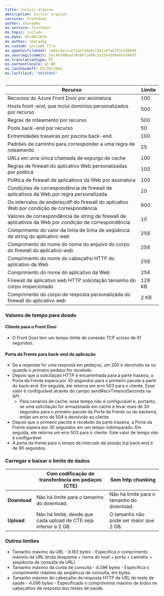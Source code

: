 ```yaml
---
title: incluir arquivo
description: incluir arquivo
services: frontdoor
author: sharad4u
ms.service: frontdoor
ms.topic: include
ms.date: 05/09/2019
ms.author: sharadag
ms.custom: include file
ms.openlocfilehash: 148ec3eccce71ab7a4a6c1391c0fa4753c248bd8
ms.sourcegitcommit: 2ec4b3d0bad7dc0071400c2a2264399e4fe34897
ms.translationtype: MT
ms.contentlocale: pt-BR
ms.lasthandoff: 03/28/2020
ms.locfileid: "80335085"
---
```

| Recurso | Limite |
| --- | --- |
| Recursos do Azure Front Door por assinatura | 100 |
| Hosts front-end, que inclui domínios personalizados por recurso | 500 |
| Regras de roteamento por recurso | 500 |
| Pools back-end por recurso | 50 |
| Extremidades traseiras por piscina back-end | 100 |
| Padrões de caminho para corresponder a uma regra de roteamento | 25 |
| URLs em uma única chamada de expurgo de cache | 100 |
| Regras de firewall do aplicativo Web personalizadas por política | 100 |
| Política de firewall de aplicativos da Web por assinatura | 100 |
| Condições de correspondência de firewall de aplicativos da Web por regra personalizada | 10 |
| Os intervalos de endereçoIP do firewall do aplicativo Web por condição de correspondência | 600 |
| Valores de correspondência de string de firewall de aplicativos da Web por condição de correspondência | 10 |
| Comprimento do valor da linha de linha de seqüência de string do aplicativo web | 256 |
| Comprimento do nome do nome do arquivo do corpo do firewall do aplicativo web | 256 |
| Comprimento do nome do cabeçalho HTTP do aplicativo da Web | 256 |
| Comprimento do nome do aplicativo da Web | 256 |
| Firewall de aplicativo web HTTP solicitação tamanho do corpo inspecionado | 128 KB |
| Comprimento do corpo de resposta personalizada do firewall do aplicativo web | 2 KB |

### <a name="timeout-values"></a>Valores de tempo para doado
#### <a name="client-to-front-door"></a>Cliente para o Front Door
* O Front Door tem um tempo limite de conexão TCP ocioso de 61 segundos.

#### <a name="front-door-to-application-back-end"></a>Porta da Frente para back-end de aplicação
* Se a resposta for uma resposta em pedaços, um 200 é devolvido se ou quando o primeiro pedaço for recebido.
* Depois que a solicitação HTTP é encaminhada para a parte traseira, a Porta da Frente espera por 30 segundos para o primeiro pacote a partir do back-end. Em seguida, ele retorna um erro 503 para o cliente. Esse valor é configurável através do campo sendRecvTimeoutSeconds na API.
    * Para cenários de cache, esse tempo não é configurável e, portanto, se uma solicitação for armazenada em cache e levar mais de 30 segundos para o primeiro pacote da Porta da Frente ou do backend, então um erro de 504 é devolvido ao cliente. 
* Depois que o primeiro pacote é recebido da parte traseira, a Porta da Frente espera por 30 segundos em um tempo indomparado. Em seguida, ele retorna um erro 503 para o cliente. Este valor de tempo não é configurável.
* A porta da frente para o tempo de intervalo da sessão tcp back-end é de 90 segundos.

### <a name="upload-and-download-data-limit"></a>Carregar e baixar o limite de dados

|  | Com codificação de transferência em pedaços (CTE) | Sem http chunking |
| ---- | ------- | ------- |
| **Download** | Não há limite para o tamanho do download. | Não há limite para o tamanho do download. |
| **Upload** |    Não há limite, desde que cada upload de CTE seja inferior a 2 GB. | O tamanho não pode ser maior que 2 GB. |

### <a name="other-limits"></a>Outros limites
* Tamanho máximo da URL - 8.192 bytes - Especifica o comprimento máximo da URL bruta (esquema + nome do host + porta + caminho + seqüência de consulta da URL)
* Tamanho máximo da corda de consulta - 4.096 bytes - Especifica o comprimento máximo da seqüência de consulta, em bytes.
* Tamanho máximo do cabeçalho de resposta HTTP da URL do teste de saúde - 4.096 bytes - Especificado o comprimento máximo de todos os cabeçalhos de resposta dos testes de saúde. 
